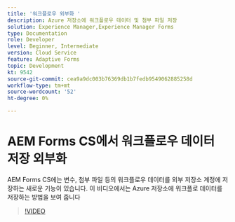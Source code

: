 ```yaml
---
title: '워크플로우 외부화 '
description: Azure 저장소에 워크플로우 데이터 및 첨부 파일 저장
solution: Experience Manager,Experience Manager Forms
type: Documentation
role: Developer
level: Beginner, Intermediate
version: Cloud Service
feature: Adaptive Forms
topic: Development
kt: 9542
source-git-commit: cea9a9dc003b76369db1b7fedb9549062885258d
workflow-type: tm+mt
source-wordcount: '52'
ht-degree: 0%

---
```


# AEM Forms CS에서 워크플로우 데이터 저장 외부화

AEM Forms CS에는 변수, 첨부 파일 등의 워크플로우 데이터를 외부 저장소 계정에 저장하는 새로운 기능이 있습니다. 이 비디오에서는 Azure 저장소에 워크플로 데이터를 저장하는 방법을 보여 줍니다

>[!VIDEO](https://video.tv.adobe.com/v/339610?quality=12&learn=on)
